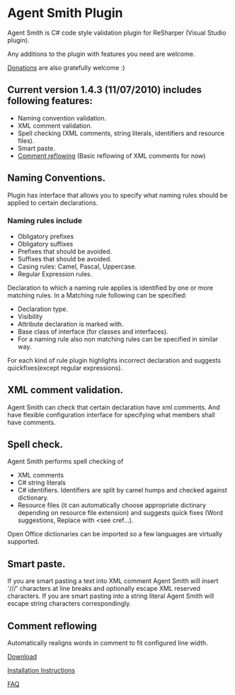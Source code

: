 # Agent Smith Plugin #
Agent Smith is C# code style validation plugin for ReSharper (Visual Studio plugin).

Any additions to the plugin with features you need are welcome.

[Donations](https://www.paypal.com/cgi-bin/webscr?cmd=_xclick&business=forever%2ezet%40gmail%2ecom&item_name=Agent%20Smith&no_shipping=0&no_note=1&tax=0&currency_code=USD&lc=US&bn=PP%2dDonationsBF&charset=UTF%2d8) are also gratefully welcome :)

## Current version 1.4.3 (11/07/2010) includes following features: ##

  * Naming convention validation.
  * XML comment validation.
  * Spell checking (XML comments, string literals, identifiers and resource files).
  * Smart paste.
  * [Comment reflowing](Reflow.md) (Basic reflowing of XML comments for now)

## Naming Conventions. ##
Plugin has interface that allows you to specify what naming rules should be applied to certain declarations.

### Naming rules include ###

  * Obligatory prefixes
  * Obligatory suffixes
  * Prefixes that should be avoided.
  * Suffixes that should be avoided.
  * Casing rules: Camel, Pascal, Uppercase.
  * Regular Expression rules.

Declaration to which a naming rule applies is identified by one or more matching rules. In a Matching rule following can be specified:
  * Declaration type.
  * Visibility
  * Attribute declaration is marked with.
  * Base class of interface (for classes and interfaces).
  * For a naming rule also non matching rules can be specified in similar way.

For each kind of rule plugin highlights incorrect declaration and suggests quickfixes(except regular expressions).

## XML comment validation. ##
Agent Smith can check that certain declaration have xml comments. And have flexible configuration interface for specifying what members shall have comments.

## Spell check. ##
Agent Smith performs spell checking of
  * XML comments
  * C# string literals
  * C# identifiers. Identifiers are split by camel humps and checked against dictionary.
  * Resource files (it can automatically choose appropriate dictinary depending on  resource file extension)
and suggests quick fixes (Word suggestions, Replace with <see cref...).

Open Office dictionaries can be imported so a few  languages are virtually supported.

## Smart paste. ##
If you are smart pasting a text into XML comment Agent Smith will insert '///' characters
at line breaks and optionally escape XML reserved characters.
If you are smart pasting into a string literal Agent Smith will escape string characters
correspondingly.

## Comment reflowing ##
Automatically realigns words in comment to fit configured line width.

[Download](http://code.google.com/p/agentsmithplugin/downloads/list)

[Installation Instructions](InstallationInstructions.md)

[FAQ](FAQ.md)